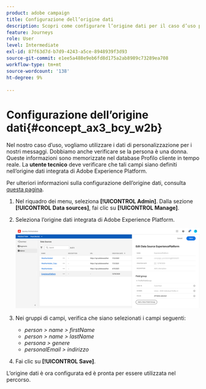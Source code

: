 ```yaml
---
product: adobe campaign
title: Configurazione dell’origine dati
description: Scopri come configurare l’origine dati per il caso d’uso percorso semplice
feature: Journeys
role: User
level: Intermediate
exl-id: 87f63d7d-b7d9-4243-a5ce-8948939f3d93
source-git-commit: e1ee5a488e9eb6fd8d175a2ab8989c73289ea708
workflow-type: tm+mt
source-wordcount: '138'
ht-degree: 9%

---
```


# Configurazione dell’origine dati{#concept_ax3_bcy_w2b}

Nel nostro caso d’uso, vogliamo utilizzare i dati di personalizzazione per i nostri messaggi. Dobbiamo anche verificare se la persona è una donna. Queste informazioni sono memorizzate nel database Profilo cliente in tempo reale. La **utente tecnico** deve verificare che tali campi siano definiti nell’origine dati integrata di Adobe Experience Platform.

Per ulteriori informazioni sulla configurazione dell’origine dati, consulta [questa pagina](../datasource/about-data-sources.md).

1. Nel riquadro dei menu, seleziona **[!UICONTROL Admin]**. Dalla sezione **[!UICONTROL Data sources]**, fai clic su **[!UICONTROL Manage]**.
1. Seleziona l’origine dati integrata di Adobe Experience Platform.

   ![](../assets/journey23.png)

1. Nei gruppi di campi, verifica che siano selezionati i campi seguenti:

   * _person > name > firstName_
   * _person > name > lastName_
   * _persona > genere_
   * _personalEmail > indirizzo_

1. Fai clic su **[!UICONTROL Save]**.

L’origine dati è ora configurata ed è pronta per essere utilizzata nel percorso.
